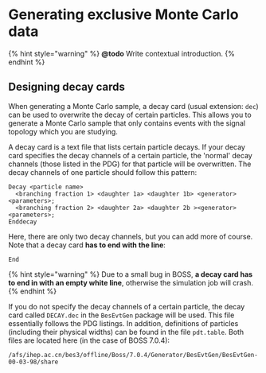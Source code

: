 # Generating exclusive Monte Carlo data

{% hint style="warning" %}
**@todo** Write contextual introduction.
{% endhint %}

## Designing decay cards

When generating a Monte Carlo sample, a decay card \(usual extension: `dec`\) can be used to overwrite the decay of certain particles. This allows you to generate a Monte Carlo sample that only contains events with the signal topology which you are studying.

A decay card is a text file that lists certain particle decays. If your decay card specifies the decay channels of a certain particle, the 'normal' decay channels \(those listed in the PDG\) for that particle will be overwritten. The decay channels of one particle should follow this pattern:

```text
Decay <particle name>
  <branching fraction 1> <daughter 1a> <daughter 1b> <generator> <parameters>;
  <branching fraction 2> <daughter 2a> <daughter 2b ><generator> <parameters>;
Enddecay
```

Here, there are only two decay channels, but you can add more of course. Note that a decay card **has to end with the line**:

```text
End

```

{% hint style="warning" %}
Due to a small bug in BOSS, **a decay card has to end in with an empty white line**, otherwise the simulation job will crash.
{% endhint %}

If you do not specify the decay channels of a certain particle, the decay card called `DECAY.dec` in the `BesEvtGen` package will be used. This file essentially follows the PDG listings. In addition, definitions of particles \(including their physical widths\) can be found in the file `pdt.table`. Both files are located here \(in the case of BOSS 7.0.4\):

```text
/afs/ihep.ac.cn/bes3/offline/Boss/7.0.4/Generator/BesEvtGen/BesEvtGen-00-03-98/share
```


